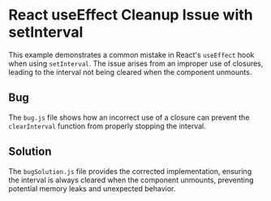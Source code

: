# React useEffect Cleanup Issue with setInterval

This example demonstrates a common mistake in React's `useEffect` hook when using `setInterval`.  The issue arises from an improper use of closures, leading to the interval not being cleared when the component unmounts.

## Bug

The `bug.js` file shows how an incorrect use of a closure can prevent the `clearInterval` function from properly stopping the interval.

## Solution

The `bugSolution.js` file provides the corrected implementation, ensuring the interval is always cleared when the component unmounts, preventing potential memory leaks and unexpected behavior.